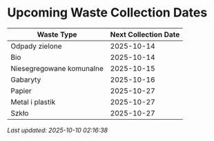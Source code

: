 # Upcoming Waste Collection Dates

| Waste Type | Next Collection Date |
|------------|----------------------|
| Odpady zielone | 2025-10-14 |
| Bio | 2025-10-14 |
| Niesegregowane komunalne | 2025-10-15 |
| Gabaryty | 2025-10-16 |
| Papier | 2025-10-27 |
| Metal i plastik | 2025-10-27 |
| Szkło | 2025-10-27 |


*Last updated: 2025-10-10 02:16:38*
